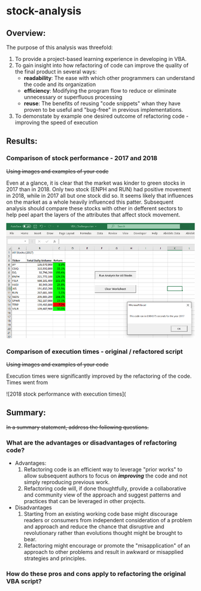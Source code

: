 # stock-analysis

## Overview:
The purpose of this analysis was threefold: 
1. To provide a project-based learning experience in developing in VBA.
2. To gain insight into how refactoring of code can improve the quality of the final product in several ways:
   -  **readability**: The ease with which other programmers can understand the code and its organization
   -  **efficiency**: Modifying the program flow to reduce or eliminate unnecessary or superfluous processing
   -  **reuse**: The benefits of reusing "code snippets" whan they have proven to be useful and "bug-free" in previous implementations. 
3. To demonstate by example one desired outcome of refactoring code - improving the speed of execution 

## Results: 

### Comparison of stock performance - 2017 and 2018

~~Using images and examples of your code~~

Even at a glance, it is clear that the market was kinder to green stocks in 2017 than in 2018. Only two stock (ENPH and RUN) had positive movement in 2018, while in 2017 all but one stock did so. It seems likely that influences on the  market as a whole heavily influenced this patter. Subsequent analysis should compare these stocks with other in defferent sectors to help peel apart the layers of the attributes that affect stock movement. 

![2017 stock performance](https://github.com/DrBuddyO1/stock-analysis/blob/main/Resources/VBA_Challenge_2017.png)
### Comparison of execution times - original  / refactored script

~~Using images and examples of your code~~

Execution times were significantly improved by the refactoring of the code. Times went from 

![2018 stock performance with execution times](

## Summary: 
~~In a summary statement, address the following questions.~~

### What are the advantages or disadvantages of refactoring code?
- Advantages: 
  1. Refactoring code is an efficient way to leverage "prior works" to allow subsequent authors to focus on **_improving_** the code and not simply reproducing previous work. 
  2. Refactoring code will, if done thoughtfully, provide a collaborative and community view of the approach and suggest patterns and practices that can be leveraged in other projects. 
- Disadvantages
  1. Starting from an existing working code base might discourage readers or consumers from independent consideration of a problem and approach and reduce the chance that disruptive and revolutionary rather than evolutions thought might be brought to bear. 
  2. Refactoring might encourage or promote the "misapplication" of an approach to other problems and result in awkward or misapplied strategies and principles. 
### How do these pros and cons apply to refactoring the original VBA script?

